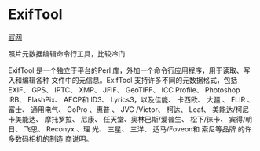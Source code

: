 # ExifTool

[官网](https://exiftool.org/)

照片元数据编辑命令行工具，比较冷门

ExifTool 是一个独立于平台的Perl 库，外加一个命令行应用程序，用于读取、写入和编辑各种 文件中的元信息。ExifTool 支持许多不同的元数据格式，包括 EXIF、 GPS、 IPTC、 XMP、 JFIF、 GeoTIFF、 ICC Profile、 Photoshop IRB、 FlashPix、 AFCP和 ID3、 Lyrics3，以及佳能、 卡西欧、 大疆 、 FLIR 、富士、 通用电气、 GoPro 、惠普 、 JVC /Victor、 柯达、 Leaf、 美能达/柯尼卡美能达、 摩托罗拉、 尼康、 任天堂、奥林巴斯/爱普生、 松下/徕卡、 宾得/朝日、 飞思、 Reconyx 、理 光、 三星、 三洋、 适马/Foveon和 索尼等品牌 的许多数码相机的制造 商说明。